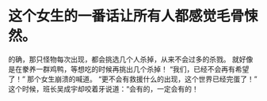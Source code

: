 # 这个女生的一番话让所有人都感觉毛骨悚然。
的确，那只怪物每次出现，都会挑选几个人杀掉，从来不会过多的杀戮。
就好像是在豢养一群鸡鸭，等想吃的时候再挑出几个杀掉！
“我们，已经不会再有希望了！”
那个女生崩溃的喊道。
“更不会有救援什么的出现，这个世界已经完蛋了！”
这个时候，班长吴成宇却咬着牙说道：“会有的，一定会有的！

